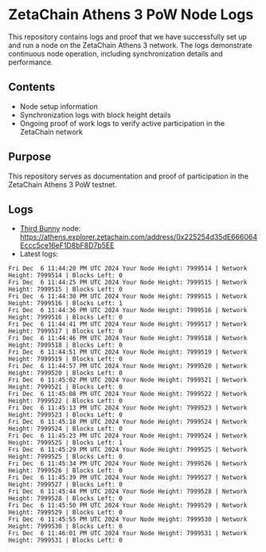 # ZetaChain Athens 3 PoW Node Logs
This repository contains logs and proof that we have successfully set up and run a node on the ZetaChain Athens 3 network. The logs demonstrate continuous node operation, including synchronization details and performance.

## Contents
- Node setup information
- Synchronization logs with block height details
- Ongoing proof of work logs to verify active participation in the ZetaChain network

## Purpose
This repository serves as documentation and proof of participation in the ZetaChain Athens 3 PoW testnet.

## Logs

- [Third Bunny](https://thirdbunny.xyz/) node: https://athens.explorer.zetachain.com/address/0x225254d35dE666064Eccc5ce16eF1D8bF8D7b5EE
- Latest logs:
```
Fri Dec  6 11:44:20 PM UTC 2024 Your Node Height: 7999514 | Network Height: 7999514 | Blocks Left: 0
Fri Dec  6 11:44:25 PM UTC 2024 Your Node Height: 7999515 | Network Height: 7999515 | Blocks Left: 0
Fri Dec  6 11:44:30 PM UTC 2024 Your Node Height: 7999515 | Network Height: 7999516 | Blocks Left: 1
Fri Dec  6 11:44:36 PM UTC 2024 Your Node Height: 7999516 | Network Height: 7999516 | Blocks Left: 0
Fri Dec  6 11:44:41 PM UTC 2024 Your Node Height: 7999517 | Network Height: 7999517 | Blocks Left: 0
Fri Dec  6 11:44:46 PM UTC 2024 Your Node Height: 7999518 | Network Height: 7999518 | Blocks Left: 0
Fri Dec  6 11:44:51 PM UTC 2024 Your Node Height: 7999519 | Network Height: 7999519 | Blocks Left: 0
Fri Dec  6 11:44:57 PM UTC 2024 Your Node Height: 7999520 | Network Height: 7999520 | Blocks Left: 0
Fri Dec  6 11:45:02 PM UTC 2024 Your Node Height: 7999521 | Network Height: 7999521 | Blocks Left: 0
Fri Dec  6 11:45:08 PM UTC 2024 Your Node Height: 7999522 | Network Height: 7999522 | Blocks Left: 0
Fri Dec  6 11:45:13 PM UTC 2024 Your Node Height: 7999523 | Network Height: 7999523 | Blocks Left: 0
Fri Dec  6 11:45:18 PM UTC 2024 Your Node Height: 7999524 | Network Height: 7999524 | Blocks Left: 0
Fri Dec  6 11:45:23 PM UTC 2024 Your Node Height: 7999524 | Network Height: 7999525 | Blocks Left: 1
Fri Dec  6 11:45:29 PM UTC 2024 Your Node Height: 7999525 | Network Height: 7999525 | Blocks Left: 0
Fri Dec  6 11:45:34 PM UTC 2024 Your Node Height: 7999526 | Network Height: 7999526 | Blocks Left: 0
Fri Dec  6 11:45:39 PM UTC 2024 Your Node Height: 7999527 | Network Height: 7999527 | Blocks Left: 0
Fri Dec  6 11:45:44 PM UTC 2024 Your Node Height: 7999528 | Network Height: 7999528 | Blocks Left: 0
Fri Dec  6 11:45:50 PM UTC 2024 Your Node Height: 7999529 | Network Height: 7999529 | Blocks Left: 0
Fri Dec  6 11:45:55 PM UTC 2024 Your Node Height: 7999530 | Network Height: 7999530 | Blocks Left: 0
Fri Dec  6 11:46:01 PM UTC 2024 Your Node Height: 7999531 | Network Height: 7999531 | Blocks Left: 0
```
